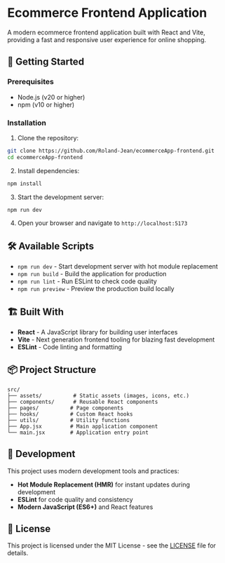 # Ecommerce Frontend Application

A modern ecommerce frontend application built with React and Vite, providing a fast and responsive user experience for online shopping.

## 🚀 Getting Started

### Prerequisites
- Node.js (v20 or higher)
- npm (v10 or higher)

### Installation

1. Clone the repository:
```bash
git clone https://github.com/Roland-Jean/ecommerceApp-frontend.git
cd ecommerceApp-frontend
```

2. Install dependencies:
```bash
npm install
```

3. Start the development server:
```bash
npm run dev
```

4. Open your browser and navigate to `http://localhost:5173`

## 🛠️ Available Scripts

- `npm run dev` - Start development server with hot module replacement
- `npm run build` - Build the application for production
- `npm run lint` - Run ESLint to check code quality
- `npm run preview` - Preview the production build locally

## 🏗️ Built With

- **React** - A JavaScript library for building user interfaces
- **Vite** - Next generation frontend tooling for blazing fast development
- **ESLint** - Code linting and formatting

## 📦 Project Structure

```
src/
├── assets/          # Static assets (images, icons, etc.)
├── components/      # Reusable React components
├── pages/          # Page components
├── hooks/          # Custom React hooks
├── utils/          # Utility functions
├── App.jsx         # Main application component
└── main.jsx        # Application entry point
```

## 🔧 Development

This project uses modern development tools and practices:

- **Hot Module Replacement (HMR)** for instant updates during development
- **ESLint** for code quality and consistency
- **Modern JavaScript (ES6+)** and React features

## 📄 License

This project is licensed under the MIT License - see the [LICENSE](LICENSE) file for details.
